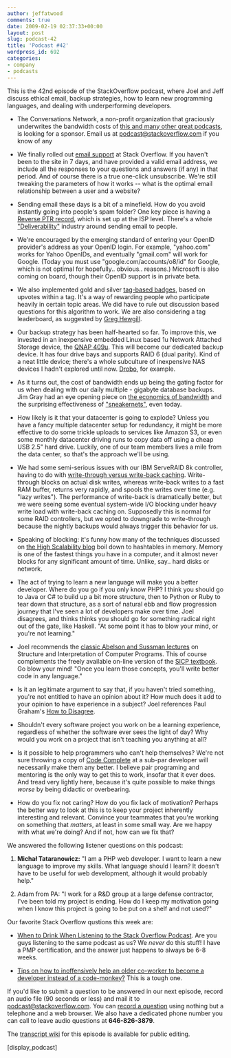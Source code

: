 ```yaml
---
author: jeffatwood
comments: true
date: 2009-02-19 02:37:33+00:00
layout: post
slug: podcast-42
title: 'Podcast #42'
wordpress_id: 692
categories:
- company
- podcasts
---
```



This is the 42nd episode of the StackOverflow podcast, where Joel and Jeff discuss ethical email, backup strategies, how to learn new programming languages, and dealing with underperforming developers.






  * The Conversations Network, a non-profit organization that graciously underwrites the bandwidth costs of [this and many other great podcasts](http://itc.conversationsnetwork.org/), is looking for a sponsor. Email us at podcast@stackoverflow.com if you know of any   



  * We finally rolled out [email support](http://blog.stackoverflow.com/2009/02/now-showing-email-notifications/) at Stack Overflow. If you haven't been to the site in 7 days, and have provided a valid email address, we include all the responses to your questions and answers (if any) in that period. And of course there is a true one-click unsubscribe. We're still tweaking the parameters of how it works -- what is the optimal email relationship between a user and a website?


  * Sending email these days is a bit of a minefield. How do you avoid instantly going into people's spam folder? One key piece is having a [Reverse PTR record](http://en.wikipedia.org/wiki/Reverse_DNS_lookup), which is set up at the ISP level. There's a whole ["Deliverability"](http://www.google.com/url?sa=t&source=web&ct=res&cd=1&url=http%3A%2F%2Fwww.deliverability.com%2F&ei=b3ScSd3nDInKtQOssJ22Ag&usg=AFQjCNH-U4owVOVUDWrqCyubM4j0PPR_Iw&sig2=eb0yfFRGAFszaO0jGXDTbQ) industry around sending email to people.


  * We're encouraged by the emerging standard of entering your OpenID provider's address as your OpenID login. For example, "yahoo.com" works for Yahoo OpenIDs, and eventually "gmail.com" will work for Google. (Today you must use "google.com/accounts/o8/id" for Google, which is not optimal for hopefully.. obvious.. reasons.) Microsoft is also coming on board, though their OpenID support is in private beta.


  * We also implemented gold and silver [tag-based badges](http://blog.stackoverflow.com/2009/02/specialist-badge-implemented/), based on upvotes within a tag. It's a way of rewarding people who participate heavily in certain topic areas. We did have to rule out discussion based questions for this algorithm to work. We are also considering a tag leaderboard, as suggested by [Greg Hewgill](http://stackoverflow.com/users/893/greg-hewgill).


  * Our backup strategy has been half-hearted so far. To improve this, we invested in an inexpensive embedded Linux based 1u Network Attached Storage device, the [QNAP 409u](http://www.qnap.com/pro_detail_feature.asp?p_id=103). This will become our dedicated backup device. It has four drive bays and supports RAID 6 (dual parity). Kind of a neat little device; there's a whole subculture of inexpensive NAS devices I hadn't explored until now. [Drobo](http://www.drobo.com/), for example.  



  * As it turns out, the cost of bandwidth ends up being the gating factor for us when dealing with our daily multiple - gigabyte database backups. Jim Gray had an eye opening piece on [the economics of bandwidth](http://www.codinghorror.com/blog/archives/000783.html) and the surprising effectiveness of ["sneakernets"](http://en.wikipedia.org/wiki/Sneakernet), even today.


  * How likely is it that your datacenter is going to explode? Unless you have a fancy multiple datacenter setup for redundancy, it might be more effective to do some trickle uploads to services like Amazon S3, or even some monthly datacenter driving runs to copy data off using a cheap USB 2.5" hard drive. Luckily, one of our team members lives a mile from the data center, so that's the approach we'll be using.


  * We had some semi-serious issues with our IBM ServeRAID 8k controller, having to do with [write-through versus write-back caching](http://en.wikipedia.org/wiki/Cache#Operation). Write-through blocks on actual disk writes, whereas write-back writes to a fast RAM buffer, returns very rapidly, and spools the writes over time (e.g. "lazy writes"). The performance of write-back is dramatically better, but we were seeing some eventual system-wide I/O blocking under heavy write load with write-back caching on. Supposedly this is normal for some RAID controllers, but we opted to downgrade to write-through because the nightly backups would always trigger this behavior for us.  



  * Speaking of blocking: it's funny how many of the techniques discussed on [the High Scalability blog](http://highscalability.com/) boil down to hashtables in memory. Memory is one of the fastest things you have in a computer, and it almost never blocks for any significant amount of time. Unlike, say.. hard disks or network.


  * The act of trying to learn a new language will make you a better developer. Where do you go if you only know PHP? I think you should go to Java or C# to build up a bit more structure, then to Python or Ruby to tear down that structure, as a sort of natural ebb and flow progression journey that I've seen a lot of developers make over time. Joel disagrees, and thinks thinks you should go for something radical right out of the gate, like Haskell. "At some point it has to blow your mind, or you're not learning."


  * Joel recommends the [classic Abelson and Sussman lectures](http://groups.csail.mit.edu/mac/classes/6.001/abelson-sussman-lectures/) on Structure and Interpretation of Computer Programs. This of course complements the freely available on-line version of the [SICP textbook](http://mitpress.mit.edu/sicp/full-text/book/book.html). Go blow your mind! "Once you learn those concepts, you'll write better code in any language."


  * Is it an legitimate argument to say that, if you haven't tried something, you're not entitled to have an opinion about it? How much does it add to your opinion to have experience in a subject? Joel references Paul Graham's [How to Disagree](http://www.paulgraham.com/disagree.html).


  * Shouldn't every software project you work on be a learning experience, regardless of whether the software ever sees the light of day? Why would you work on a project that isn't teaching you anything at all?  



  * Is it possible to help programmers who can't help themselves? We're not sure throwing a copy of [Code Complete](http://www.amazon.com/exec/obidos/ASIN/0735619670/codinghorror-20) at a sub-par developer will necessarily make them any better. I believe pair programing and mentoring is the only way to get this to work, insofar that it ever does. And tread very lightly here, because it's quite possible to make things _worse_ by being didactic or overbearing.   



  * How do you fix not caring? How do you fix lack of motivation? Perhaps the better way to look at this is to keep your project inherently interesting and relevant. Convince your teammates that you're working on something that _matters_, at least in some small way. Are we happy with what we're doing? And if not, how can we fix that?  





We answered the following listener questions on this podcast:






  1. **Michał Tataranowicz:** "I am a PHP web developer. I want to learn a new language to improve my skills. What language should I learn? It doesn't have to be useful for web development, although it would probably help."


  2. Adam from PA: "I work for a R&D group at a large defense contractor, I've been told my project is ending. How do I keep my motivation going when I know this project is going to be put on a shelf and not used?"  





Our favorite Stack Overflow qustions this week are:






  * [When to Drink When Listening to the Stack Overflow Podcast](http://stackoverflow.com/questions/309517/when-to-drink-when-listening-to-stack-overflow). Are you guys listening to the same podcast as us? We _never_ do this stuff! I have a PMP certification, and the answer just happens to always be 6-8 weeks.  



  * [Tips on how to inoffensively help an older co-worker to become a developer instead of a code-monkey?](http://stackoverflow.com/questions/193141/tips-on-how-to-inoffensively-help-an-older-co-worker-to-become-a-developer-instea) This is a tough one.  





If you'd like to submit a question to be answered in our next episode, record an audio file (90 seconds or less) and mail it to [podcast@stackoverflow.com](mailto:podcast@stackoverflow.com). You can [record a question](http://blog.stackoverflow.com/index.php/2008/05/recording-podcast-questions-using-your-telephone/) using nothing but a telephone and a web browser. We also have a dedicated phone number you can call to leave audio questions at **646-826-3879**.






The [transcript wiki](https://stackoverflow.fogbugz.com/default.asp?W29032) for this episode is available for public editing.






[display_podcast]

